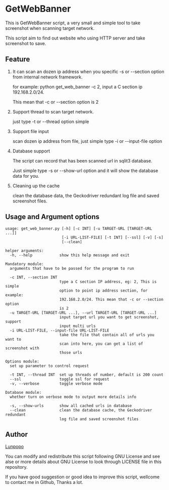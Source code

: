 # GetWebBanner
This is GetWebBanner script, a very small and simple tool to take screenshot when scanning target network.

This script aim to find out website who using HTTP server and take screenshot to save.

## Feature
1. It can scan an dozen ip address when you specific -s or --section option from internal network framework.

	for example: python get_web_banner -c 2, input a C section ip 192.168.2.0/24. 
	
	This mean that -c or --section option is 2

2. Support thread to scan target network.
	
	just type -t or --thread option simple

3. Support file input

	scan dozen ip address from file, just simple type -i or --input-file option

4. Database support

	The script can record that has been scanned url in sqlit3 database.

	Just simple type -s or --show-url option and it will show the database data for  you.

5. Cleaning up the cache

	clean the database data, the Geckodriver redundant log file and saved screenshot files.

## Usage and Argument options
```
usage: get_web_banner.py [-h] [-c INT] [-u TARGET-URL [TARGET-URL ...]]
                         [-i URL-LIST-FILE] [-t INT] [--ssl] [-v] [-s]
                         [--clean]

helper arguments:
  -h, --help            show this help message and exit

Mandatory module:
  arguments that have to be passed for the program to run

  -c INT, --section INT
                        type a C section IP address, eg: 2, This is simple
                        option to point ip address section, for example:
                        192.168.2.0/24. This mean that -c or --section option
                        is 2
  -u TARGET-URL [TARGET-URL ...], --url TARGET-URL [TARGET-URL ...]
                        input target url you want to get screenshot, support
                        input multi urls
  -i URL-LIST-FILE, --input-file URL-LIST-FILE
                        take the file that contain all of urls you want to
                        scan into here, you can get a list of screenshot with
                        those urls

Options module:
  set up parameter to control request

  -t INT, --thread INT  set up threads of number, default is 200 count
  --ssl                 toggle ssl for request
  -v, --verbose         toggle verbose mode

Database module:
  whether turn on verbose mode to output more details info

  -s, --show-urls       show all cached urls in database
  --clean               clean the database cache, the Geckodriver redundant
                        log file and saved screenshot files
```

## Author
[Lunpopo](https://github.com/Lunpopo/get_web_banner)

You can modify and redistribute this script following GNU License and see alse or more details about GNU License to look through LICENSE file in this repository.

If you have good suggestion or good idea to improve this script, wellcome to contact me in Github, Thanks a lot.
